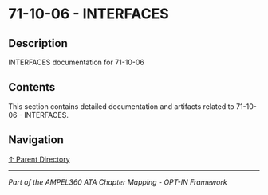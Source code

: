 # 71-10-06 - INTERFACES

## Description

INTERFACES documentation for 71-10-06

## Contents

This section contains detailed documentation and artifacts related to 71-10-06 - INTERFACES.

## Navigation

[↑ Parent Directory](../README.md)

---

*Part of the AMPEL360 ATA Chapter Mapping - OPT-IN Framework*
